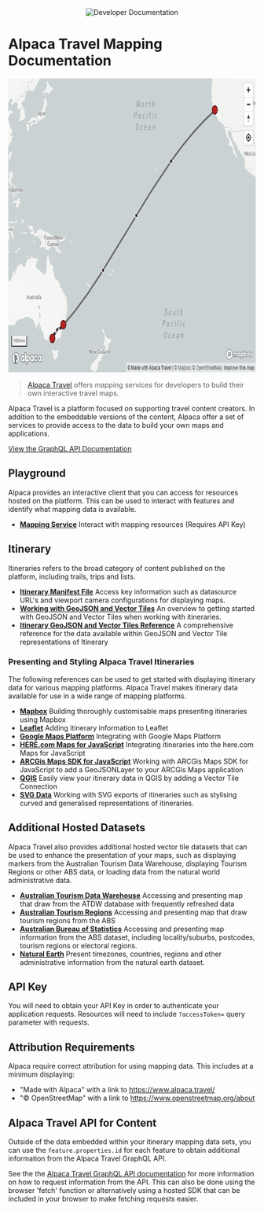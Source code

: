 [//]: # "Title: Mapping"
[//]: # "Forward: true"
[//]: # "Weight: 2"

<div align="center">
  <img alt="Developer Documentation" src="https://developer.alpacamaps.com/_media/logo.svg" height="75" width="75" />
</div>

# Alpaca Travel Mapping Documentation

<img alt="Mapping Data" src="./map.png" width="803" height="598" />

> [Alpaca Travel](https://alpaca.travel) offers mapping services for developers
> to build their own interactive travel maps.

Alpaca Travel is a platform focused on supporting travel content creators. In
addition to the embeddable versions of the content, Alpaca offer a set of
services to provide access to the data to build your own maps and applications.

[View the GraphQL API Documentation](https://github.com/AlpacaTravel/graphql-docs)

## Playground

Alpaca provides an interactive client that you can access for resources hosted
on the platform. This can be used to interact with features and identify what
mapping data is available.

- **[Mapping Service](https://mapping.withalpaca.travel/)** Interact with
  mapping resources (Requires API Key)

## Itinerary

Itineraries refers to the broad category of content published on the platform,
including trails, trips and lists.

- **[Itinerary Manifest File](/reference/itinerary/Manifest/README.md)** Access
  key information such as datasource URL's and viewport camera configurations
  for displaying maps.
- **[Working with GeoJSON and Vector Tiles](/topics/itinerary/Working%20with%20GeoJSON%20and%20Vector%20Tiles/README.md)**
  An overview to getting started with GeoJSON and Vector Tiles when working with
  itineraries.
- **[Itinerary GeoJSON and Vector Tiles Reference](/reference/itinerary/GeoJSON%20and%20Vector%20Tiles/README.md)**
  A comprehensive reference for the data available within GeoJSON and Vector
  Tile representations of Itinerary

### Presenting and Styling Alpaca Travel Itineraries

The following references can be used to get started with displaying itinerary
data for various mapping platforms. Alpaca Travel makes itinerary data available
for use in a wide range of mapping platforms.

- **[Mapbox](/topics/itinerary/Working%20with%20Mapbox/)** Building thoroughly
  customisable maps presenting itineraries using Mapbox
- **[Leaflet](/topics/itinerary/Working%20with%20Leaflet/)** Adding itinerary
  information to Leaflet
- **[Google Maps Platform](/topics/itinerary/Working%20with%20Google%20Maps/)**
  Integrating with Google Maps Platform
- **[HERE.com Maps for JavaScript](/topics/itinerary/Working%20with%20HERE%20Maps%20for%20JavaScript/)**
  Integrating itineraries into the here.com Maps for JavaScript
- **[ARCGis Maps SDK for JavaScript](/topics/itinerary/Working%20with%20ArcGIS%20Maps%20SDK%20for%20JavaScript/)**
  Working with ARCGis Maps SDK for JavaScript to add a GeoJSONLayer to your
  ARCGis Maps application
- **[QGIS](/topics/itinerary/Working%20with%20QGIS/)** Easily view your
  itinerary data in QGIS by adding a Vector Tile Connection
- **[SVG Data](/topics/itinerary/Working%20with%20SVG/)** Working with SVG
  exports of itineraries such as stylising curved and generalised
  representations of itineraries.

## Additional Hosted Datasets

Alpaca Travel also provides additional hosted vector tile datasets that can be
used to enhance the presentation of your maps, such as displaying markers from
the Australian Tourism Data Warehouse, displaying Tourism Regions or other ABS
data, or loading data from the natural world administrative data.

- **[Australian Tourism Data Warehouse](/sets/Australian%20Tourism%20Data%20Warehouse/)**
  Accessing and presenting map that draw from the ATDW database with frequently
  refreshed data
- **[Australian Tourism Regions](/sets/Australian%20Tourism%20Regions/)**
  Accessing and presenting map that draw tourism regions from the ABS
- **[Australian Bureau of Statistics](/sets/Australian%20Bureau%20of%20Statistics/)**
  Accessing and presenting map information from the ABS dataset, including
  locality/suburbs, postcodes, tourism regions or electoral regions.
- **[Natural Earth](/sets/Natural%20Earth/)** Present timezones, countries,
  regions and other administrative information from the natural earth dataset.

## API Key

You will need to obtain your API Key in order to authenticate your application
requests. Resources will need to include `?accessToken=` query parameter with
requests.

## Attribution Requirements

Alpaca require correct attribution for using mapping data. This includes at a
minimum displaying:

- "Made with Alpaca" with a link to https://www.alpaca.travel/
- "&copy; OpenStreetMap" with a link to https://www.openstreetmap.org/about

## Alpaca Travel API for Content

Outside of the data embedded within your itinerary mapping data sets, you can
use the `feature.properties.id` for each feature to obtain additional
information from the Alpaca Travel GraphQL API.

See the the
[Alpaca Travel GraphQL API documentation](https://github.com/AlpacaTravel/graphql-docs)
for more information on how to request information from the API. This can also
be done using the browser 'fetch' function or alternatively using a hosted SDK
that can be included in your browser to make fetching requests easier.
